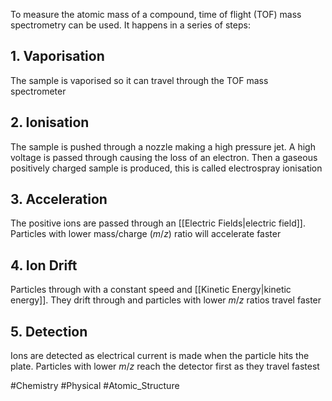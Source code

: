 To measure the atomic mass of a compound, time of flight (TOF) mass spectrometry can be used. It happens in a series of steps:
## 1. Vaporisation
The sample is vaporised so it can travel through the TOF mass spectrometer
## 2. Ionisation
The sample is pushed through a nozzle making a high pressure jet. A high voltage is passed through causing the loss of an electron. Then a gaseous positively charged sample is produced, this is called electrospray ionisation
## 3. Acceleration
The positive ions are passed through an [[Electric Fields|electric field]]. Particles with lower mass/charge ($m/z$) ratio will accelerate faster
## 4. Ion Drift
Particles through with a constant speed and [[Kinetic Energy|kinetic energy]]. They drift through and particles with lower $m/z$ ratios travel faster
## 5. Detection
Ions are detected as electrical current is made when the particle hits the plate. Particles with lower $m/z$ reach the detector first as they travel fastest

#Chemistry #Physical #Atomic_Structure
